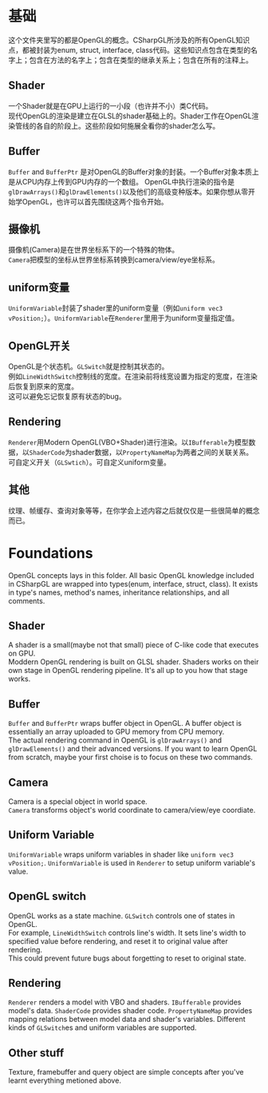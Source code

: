 ﻿# 基础
这个文件夹里写的都是OpenGL的概念。CSharpGL所涉及的所有OpenGL知识点，都被封装为enum, struct, interface, class代码。这些知识点包含在类型的名字上；包含在方法的名字上；包含在类型的继承关系上；包含在所有的注释上。
## Shader
一个Shader就是在GPU上运行的一小段（也许并不小）类C代码。  
现代OpenGL的渲染是建立在GLSL的shader基础上的。Shader工作在OpenGL渲染管线的各自的阶段上。这些阶段如何施展全看你的shader怎么写。
## Buffer
`Buffer` and `BufferPtr` 是对OpenGL的Buffer对象的封装。一个Buffer对象本质上是从CPU内存上传到GPU内存的一个数组。
OpenGL中执行渲染的指令是`glDrawArrays()`和`glDrawElements()`以及他们的高级变种版本。如果你想从零开始学OpenGL，也许可以首先围绕这两个指令开始。
## 摄像机
摄像机(Camera)是在世界坐标系下的一个特殊的物体。  
`Camera`把模型的坐标从世界坐标系转换到camera/view/eye坐标系。
## uniform变量
`UniformVariable`封装了shader里的uniform变量（例如`uniform vec3 vPosition;`）。`UniformVariable`在`Renderer`里用于为uniform变量指定值。
## OpenGL开关
OpenGL是个状态机。`GLSwitch`就是控制其状态的。  
例如`LineWidthSwitch`控制线的宽度。在渲染前将线宽设置为指定的宽度，在渲染后恢复到原来的宽度。  
这可以避免忘记恢复原有状态的bug。
## Rendering
`Renderer`用Modern OpenGL(VBO+Shader)进行渲染。以`IBufferable`为模型数据，以`ShaderCode`为shader数据，以`PropertyNameMap`为两者之间的关联关系。可自定义开关（`GLSwtich`）。可自定义uniform变量。
## 其他
纹理、帧缓存、查询对象等等，在你学会上述内容之后就仅仅是一些很简单的概念而已。

# Foundations
OpenGL concepts lays in this folder. All basic OpenGL knowledge included in CSharpGL are wrapped into types(enum, interface, struct, class). It exists in type's names, method's names, inheritance relationships, and all comments.
## Shader
A shader is a small(maybe not that small) piece of C-like code that executes on GPU.  
Moddern OpenGL rendering is built on GLSL shader. Shaders works on their own stage in OpenGL rendering pipeline. It's all up to you how that stage works.
## Buffer
`Buffer` and `BufferPtr` wraps buffer object in OpenGL. A buffer object is essentially an array uploaded to GPU memory from CPU memory.  
The actual rendering command in OpenGL is `glDrawArrays()` and `glDrawElements()` and their advanced versions. If you want to learn OpenGL from scratch, maybe your first choise is to focus on these two commands.  
## Camera
Camera is a special object in world space.  
`Camera` transforms object's world coordinate to camera/view/eye coordiate.
## Uniform Variable
`UniformVariable` wraps uniform variables in shader like `uniform vec3 vPosition;`. `UniformVariable` is used in `Renderer` to setup uniform variable's value.
## OpenGL switch
OpenGL works as a state machine. `GLSwitch` controls one of states in OpenGL.  
For example, `LineWidthSwitch` controls line's width. It sets line's width to specified value before rendering, and reset it to original value after rendering.  
This could prevent future bugs about forgetting to reset to original state.
## Rendering
`Renderer` renders a model with VBO and shaders. `IBufferable` provides model's data. `ShaderCode` provides shader code. `PropertyNameMap` provides mapping relations between model data and shader's variables. Different kinds of `GLSwitch`es and uniform variables are supported.
## Other stuff
Texture, framebuffer and query object are simple concepts after you've learnt everything metioned above.
